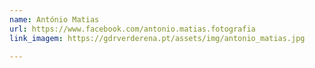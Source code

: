 ```yaml
---
name: António Matias
url: https://www.facebook.com/antonio.matias.fotografia
link_imagem: https://gdrverderena.pt/assets/img/antonio_matias.jpg

---
```

